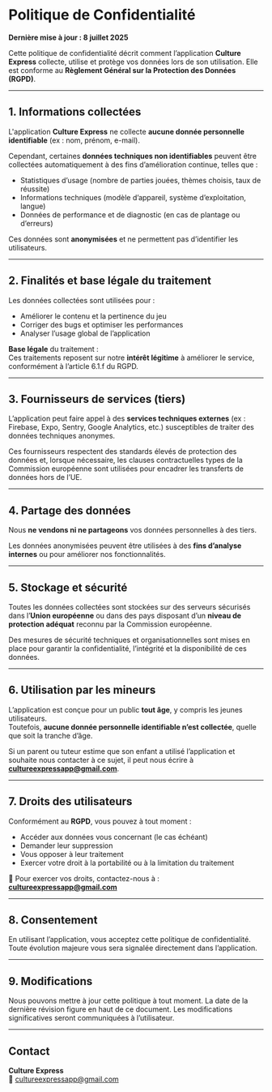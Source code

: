 # Politique de Confidentialité  
**Dernière mise à jour : 8 juillet 2025**

Cette politique de confidentialité décrit comment l’application **Culture Express** collecte, utilise et protège vos données lors de son utilisation. Elle est conforme au **Règlement Général sur la Protection des Données (RGPD)**.

---

## 1. Informations collectées

L'application **Culture Express** ne collecte **aucune donnée personnelle identifiable** (ex : nom, prénom, e-mail).

Cependant, certaines **données techniques non identifiables** peuvent être collectées automatiquement à des fins d’amélioration continue, telles que :

- Statistiques d’usage (nombre de parties jouées, thèmes choisis, taux de réussite)
- Informations techniques (modèle d’appareil, système d’exploitation, langue)
- Données de performance et de diagnostic (en cas de plantage ou d’erreurs)

Ces données sont **anonymisées** et ne permettent pas d’identifier les utilisateurs.

---

## 2. Finalités et base légale du traitement

Les données collectées sont utilisées pour :

- Améliorer le contenu et la pertinence du jeu
- Corriger des bugs et optimiser les performances
- Analyser l’usage global de l’application

**Base légale** du traitement :  
Ces traitements reposent sur notre **intérêt légitime** à améliorer le service, conformément à l’article 6.1.f du RGPD.

---

## 3. Fournisseurs de services (tiers)

L’application peut faire appel à des **services techniques externes** (ex : Firebase, Expo, Sentry, Google Analytics, etc.) susceptibles de traiter des données techniques anonymes.

Ces fournisseurs respectent des standards élevés de protection des données et, lorsque nécessaire, les clauses contractuelles types de la Commission européenne sont utilisées pour encadrer les transferts de données hors de l’UE.

---

## 4. Partage des données

Nous **ne vendons ni ne partageons** vos données personnelles à des tiers.

Les données anonymisées peuvent être utilisées à des **fins d’analyse internes** ou pour améliorer nos fonctionnalités.

---

## 5. Stockage et sécurité

Toutes les données collectées sont stockées sur des serveurs sécurisés dans l’**Union européenne** ou dans des pays disposant d’un **niveau de protection adéquat** reconnu par la Commission européenne.

Des mesures de sécurité techniques et organisationnelles sont mises en place pour garantir la confidentialité, l’intégrité et la disponibilité de ces données.

---

## 6. Utilisation par les mineurs

L’application est conçue pour un public **tout âge**, y compris les jeunes utilisateurs.  
Toutefois, **aucune donnée personnelle identifiable n’est collectée**, quelle que soit la tranche d’âge.

Si un parent ou tuteur estime que son enfant a utilisé l’application et souhaite nous contacter à ce sujet, il peut nous écrire à **cultureexpressapp@gmail.com**.


---

## 7. Droits des utilisateurs

Conformément au **RGPD**, vous pouvez à tout moment :

- Accéder aux données vous concernant (le cas échéant)
- Demander leur suppression
- Vous opposer à leur traitement
- Exercer votre droit à la portabilité ou à la limitation du traitement

📧 Pour exercer vos droits, contactez-nous à : **cultureexpressapp@gmail.com**

---

## 8. Consentement

En utilisant l’application, vous acceptez cette politique de confidentialité.  
Toute évolution majeure vous sera signalée directement dans l’application.

---

## 9. Modifications

Nous pouvons mettre à jour cette politique à tout moment. La date de la dernière révision figure en haut de ce document. Les modifications significatives seront communiquées à l’utilisateur.

---

## Contact

**Culture Express**  
📧 cultureexpressapp@gmail.com

